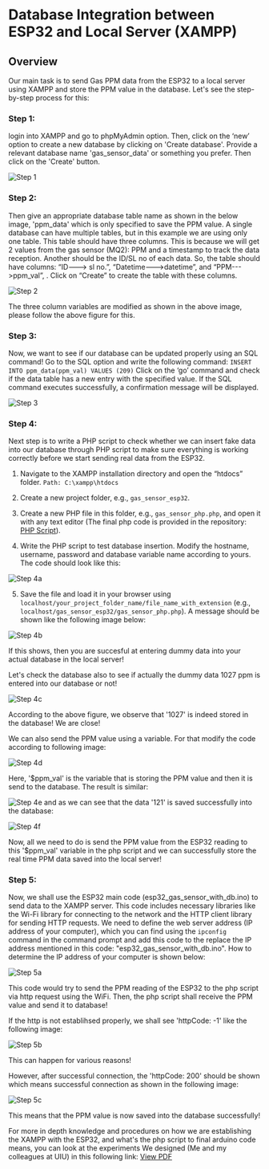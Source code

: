 # Database Integration between ESP32 and Local Server (XAMPP)

## Overview
Our main task is to send Gas PPM data from the ESP32 to a local server using XAMPP and store the PPM value in the database. Let's see the step-by-step process for this:

### Step 1:
login into XAMPP and go to phpMyAdmin option. Then, click on the ‘new’ option to create a new database by clicking on 'Create database'. Provide a relevant database name 'gas_sensor_data' or something you prefer. Then click on the 'Create' button. 

![Step 1](../images/web_img/1a.png)


### Step 2:
Then give an appropriate database table name as shown in the below image, 'ppm_data' which is only specified to save the PPM value.  A single database can have multiple tables, but in this example we are using only one table. This table should have three columns. This is because we will get 2 values from the gas sensor (MQ2): PPM and a timestamp to track the data reception. Another should be the ID/SL no of each data. So, the table should have columns: “ID---> sl no.”, “Datetime--->datetime”, and “PPM--->ppm_val”, . Click on “Create” to create the table with these columns.

![Step 2](../images/web_img/1.png)

The three column variables are modified as shown in the above image, please follow the above figure for this.

### Step 3:
Now, we want to see if our database can be updated properly using an SQL command! Go to the SQL option and write the following command:
`INSERT INTO ppm_data(ppm_val) VALUES (209)`
Click on the ‘go’ command and check if the data table has a new entry with the specified value. If the SQL command executes successfully, a confirmation message will be displayed.

![Step 3](../images/web_img/2b.png)

### Step 4:
Next step is to write a PHP script to check whether we can insert fake data into our database through PHP script to make sure everything is working correctly before we start sending real data from the ESP32. 

1. Navigate to the XAMPP installation directory and open the “htdocs” folder.
   `Path: C:\xampp\htdocs`

2. Create a new project folder, e.g., `gas_sensor_esp32`.

3. Create a new PHP file in this folder, e.g., `gas_sensor_php.php`, and open it with any text editor (The final php code is provided in the repository: [PHP Script](code/php_code)). 

4. Write the PHP script to test database insertion. Modify the hostname, username, password and database variable name according to yours. The code should look like this:


![Step 4a](../images/web_img/8.png)

5. Save the file and load it in your browser using `localhost/your_project_folder_name/file_name_with_extension` (e.g., `localhost/gas_sensor_esp32/gas_sensor_php.php`). A message should be shown like the following image below: 

![Step 4b](../images/web_img/9.png)

If this shows, then you are succesful at entering dummy data into your actual database in the local server! 

Let's check the database also to see if actually the dummy data 1027 ppm is entered into our database or not!

![Step 4c](../images/web_img/10.png)


According to the above figure, we observe that '1027' is indeed stored in the database! We are close!

We can also send the PPM value using a variable. For that modify the code according to following image:

![Step 4d](../images/web_img/11.png)

Here, '$ppm_val' is the variable that is storing the PPM value and then it is send to the database. The result is similar:

![Step 4e](../images/web_img/12.png)
and as we can see that the data '121' is saved successfully into the database:


![Step 4f](../images/web_img/13.png)

Now, all we need to do is send the PPM value from the ESP32 reading to this '$ppm_val' variable in the php script and we can successfully store the real time PPM data saved into the local server! 

### Step 5:
Now, we shall use the ESP32 main code (esp32_gas_sensor_with_db.ino) to send data to the XAMPP server. This code includes necessary libraries like the Wi-Fi library for connecting to the network and the HTTP client library for sending HTTP requests. We need to define the web server address (IP address of your computer), which you can find using the `ipconfig` command in the command prompt and add this code to the replace the IP address mentioned in this code: "esp32_gas_sensor_with_db.ino". How to determine the IP address of your computer is shown below:


![Step 5a](../images/web_img/14.png)

This code would try to send the PPM reading of the ESP32 to the php script via http request using the WiFi. Then, the php script shall receive the PPM value and send it to database!

If the http is not establihsed properly, we shall see 'httpCode: -1' like the following image:

![Step 5b](../images/web_img/15.png)

This can happen for various reasons!

However, after successful connection, the 'httpCode: 200' should be shown which means successful connection as shown in the following image:


![Step 5c](../images/web_img/16.png)

This means that the PPM value is now saved into the database successfully! 

For more in depth knowledge and procedures on how we are establishing the XAMPP with the ESP32, and what's the php script to final arduino code means, you can look at the experiments We designed (Me and my colleagues at UIU) in this following link: [View PDF](Exp2_IoT_ESP32.pdf)